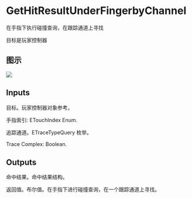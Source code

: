 # GetHitResultUnderFingerbyChannel

在手指下执行碰撞查询，在跟踪通道上寻找

目标是玩家控制器

## 图示

![]($-20221218-19070335.png)

## Inputs

目标。玩家控制器对象参考。

手指索引: ETouchIndex Enum.

追踪通道。ETraceTypeQuery 枚举。

Trace Complex: Boolean.  

## Outputs

命中结果。命中结果结构。

返回值。布尔值。在手指下进行碰撞查询，在一个跟踪通道上寻找。
